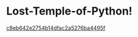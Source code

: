 # Lost-Temple-of-Python!
[c8eb642e2754b14dfac2a5276ba4495f](https://github.com/danush754/Lost-Temple-of-Python/assets/69307653/d1cec5fd-50b2-484b-b523-8e4ea06d7f51)
